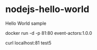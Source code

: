 # nodejs-hello-world
Hello World sample

docker run -d  -p 81:80 event-actors:1.0.0

curl localhost:81
test5
